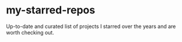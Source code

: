 # my-starred-repos
Up-to-date and curated list of projects I starred over the years and are worth checking out.
